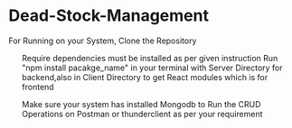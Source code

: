 # Dead-Stock-Management

For Running on your System, Clone the Repository
<ul>
Require dependencies must be installed as per given instruction
Run "npm install pacakge_name" in your terminal with Server Directory for backend,also in Client Directory to get React modules which is for frontend</ul>
<ul>
Make sure your system has installed Mongodb to Run the CRUD Operations on Postman or thunderclient as per your requirement</ul>

